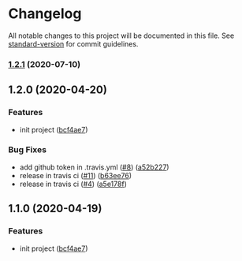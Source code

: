 # Changelog

All notable changes to this project will be documented in this file. See [standard-version](https://github.com/conventional-changelog/standard-version) for commit guidelines.

### [1.2.1](https://github.com/michaelchan0101/webstorage-utils/compare/v1.2.0...v1.2.1) (2020-07-10)

## 1.2.0 (2020-04-20)


### Features

* init project ([bcf4ae7](https://github.com/michaelchan0101/webstorage-utils/commit/bcf4ae7d2c6721d62eeeb61015a5b264ae56750e))


### Bug Fixes

* add github token in .travis.yml ([#8](https://github.com/michaelchan0101/webstorage-utils/issues/8)) ([a52b227](https://github.com/michaelchan0101/webstorage-utils/commit/a52b227859078737b05d39a823f2a2265d378032))
* release in travis ci ([#11](https://github.com/michaelchan0101/webstorage-utils/issues/11)) ([b63ee76](https://github.com/michaelchan0101/webstorage-utils/commit/b63ee76218a2ca92f14a318565ad4cce33b25976))
* release in travis ci ([#4](https://github.com/michaelchan0101/webstorage-utils/issues/4)) ([a5e178f](https://github.com/michaelchan0101/webstorage-utils/commit/a5e178fc3f4a056c08557ebd0945b256c431d1da))

## 1.1.0 (2020-04-19)


### Features

* init project ([bcf4ae7](https://github.com/michaelchan0101/webstorage-utils/commit/bcf4ae7d2c6721d62eeeb61015a5b264ae56750e))
